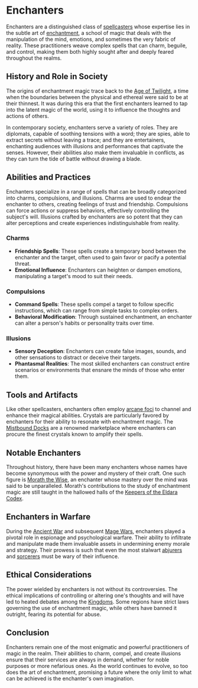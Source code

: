 # Enchanters

Enchanters are a distinguished class of [spellcasters](spellcasters.md) whose expertise lies in the subtle art of [enchantment](enchantment.md), a school of magic that deals with the manipulation of the mind, emotions, and sometimes the very fabric of reality. These practitioners weave complex spells that can charm, beguile, and control, making them both highly sought after and deeply feared throughout the realms.

## History and Role in Society

The origins of enchantment magic trace back to the [Age of Twilight](Age%20of%20Twilight.md), a time when the boundaries between the physical and ethereal were said to be at their thinnest. It was during this era that the first enchanters learned to tap into the latent magic of the world, using it to influence the thoughts and actions of others.

In contemporary society, enchanters serve a variety of roles. They are diplomats, capable of soothing tensions with a word; they are spies, able to extract secrets without leaving a trace; and they are entertainers, enchanting audiences with illusions and performances that captivate the senses. However, their abilities also make them invaluable in conflicts, as they can turn the tide of battle without drawing a blade.

## Abilities and Practices

Enchanters specialize in a range of spells that can be broadly categorized into charms, compulsions, and illusions. Charms are used to endear the enchanter to others, creating feelings of trust and friendship. Compulsions can force actions or suppress behaviors, effectively controlling the subject's will. Illusions crafted by enchanters are so potent that they can alter perceptions and create experiences indistinguishable from reality.

### Charms
- **Friendship Spells**: These spells create a temporary bond between the enchanter and the target, often used to gain favor or pacify a potential threat.
- **Emotional Influence**: Enchanters can heighten or dampen emotions, manipulating a target's mood to suit their needs.

### Compulsions
- **Command Spells**: These spells compel a target to follow specific instructions, which can range from simple tasks to complex orders.
- **Behavioral Modification**: Through sustained enchantment, an enchanter can alter a person's habits or personality traits over time.

### Illusions
- **Sensory Deception**: Enchanters can create false images, sounds, and other sensations to distract or deceive their targets.
- **Phantasmal Realities**: The most skilled enchanters can construct entire scenarios or environments that ensnare the minds of those who enter them.

## Tools and Artifacts

Like other spellcasters, enchanters often employ [arcane foci](arcane%20foci.md) to channel and enhance their magical abilities. Crystals are particularly favored by enchanters for their ability to resonate with enchantment magic. The [Mistbound Docks](Mistbound%20Docks.md) are a renowned marketplace where enchanters can procure the finest crystals known to amplify their spells.

## Notable Enchanters

Throughout history, there have been many enchanters whose names have become synonymous with the power and mystery of their craft. One such figure is [Morath the Wise](Morath%20the%20Wise.md), an enchanter whose mastery over the mind was said to be unparalleled. Morath's contributions to the study of enchantment magic are still taught in the hallowed halls of the [Keepers of the Eldara Codex](Keepers%20of%20the%20Eldara%20Codex.md).

## Enchanters in Warfare

During the [Ancient War](Ancient%20War.md) and subsequent [Mage Wars](Mage%20Wars.md), enchanters played a pivotal role in espionage and psychological warfare. Their ability to infiltrate and manipulate made them invaluable assets in undermining enemy morale and strategy. Their prowess is such that even the most stalwart [abjurers](abjurers.md) and [sorcerers](sorcerers.md) must be wary of their influence.

## Ethical Considerations

The power wielded by enchanters is not without its controversies. The ethical implications of controlling or altering one's thoughts and will have led to heated debates among the [Kingdoms](Kingdoms.md). Some regions have strict laws governing the use of enchantment magic, while others have banned it outright, fearing its potential for abuse.

## Conclusion

Enchanters remain one of the most enigmatic and powerful practitioners of magic in the realm. Their abilities to charm, compel, and create illusions ensure that their services are always in demand, whether for noble purposes or more nefarious ones. As the world continues to evolve, so too does the art of enchantment, promising a future where the only limit to what can be achieved is the enchanter's own imagination.